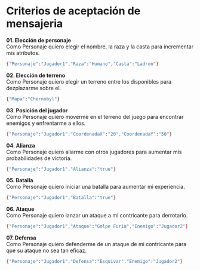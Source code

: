# Criterios de aceptación de mensajeria

**01. Elección de personaje**  
Como Personaje quiero elegir el nombre, la raza y la casta para incrementar mis atributos.
```sh
{"Personaje":"Jugador1","Raza":"Humano","Casta":"Ladron"}
```
**02. Elección de terreno**  
Como Personaje quiero elegir un terreno entre los disponibles para dezplazarme sobre el.
```sh
{"Mapa":"Chernobyl"}
```
**03. Posición del jugador**   
Como Personaje quiero moverme en el terreno del juego para encontrar enemigos y enfrentarme a ellos.
```sh
{"Personaje":"Jugador1","CoordenadaX":"20","CoordenadaY":"50"}
```
**04. Alianza**  
Como Personaje quiero aliarme con otros jugadores para aumentar mis probabilidades de victoria.
```sh
{"Personaje":"Jugador1","Alianza":"true"}
```
**05. Batalla**  
Como Personaje quiero iniciar una batalla para aumentar mi experiencia.
```sh
{"Personaje":"Jugador1","Batalla":"true"}
```
**06. Ataque**  
Como Personaje quiero lanzar un ataque a mi contricante para derrotarlo.
```sh
{"Personaje":"Jugador1","Ataque":"Golpe Furia","Enemigo":"Jugador2"}
```
**07. Defensa**  
Como Personaje quiero defenderme de un ataque de mi contricante para que su ataque no sea tan eficaz.
```sh
{"Personaje":"Jugador1","Defensa":"Esquivar","Enemigo":"Jugador2"}
```